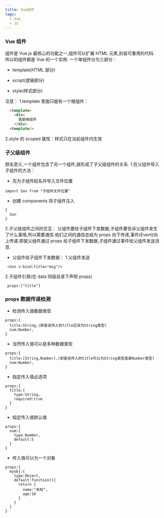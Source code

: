 ```yaml
---
title: Vue组件
tags:
  - Vue
  - JS
---
```


### Vue 组件

组件是 Vue.js 最核心的功能之一,组件可以扩展 HTML 元素,封装可重用的代码.
所以的组件都是 Vue 的一个实例.
一个单组件分为三部分：

- template(HTML 部分)
- script(逻辑部分)
- style(样式部分)

  <!-- more -->

注意：
1.template 里面只能有一个根组件：

```HTML
  <template>
    <div>
      我是根组件
    </div>
  <template/>
```

2.style 的 scoped 属性：样式只在当前组件内生效

### 子父级组件

顾名思义,一个组件包含了另一个组件,就形成了子父级组件的关系. 1.在父组件导入子组件的方法：

- 先为子组件起名并导入文件位置

```
import Son from "子组件文件位置"
```

- 创建 components 将子组件注入

```
{
  Son
}
```

2.子父级组件之间的交互：
父组件要给子组件下发数据,子组件要告诉父组件发生了什么事情,所以需要通信.他们之间的通信总结为 props 向下传递,事件(Event)向上传递.即是父组件通过 props 给子组件下发数据,子组件通过事件给父组件发送消息.

- 父组件给子组件下发数据： 1.父组件发送

```
 <Son v-bind:title="msg"/>
```

2.子组件引用(在 data 同级目录下声明 props)

```
 props:["title"]
```

### props 数据传递检测

- 检测传入值数据类型

```
props:{
  title:String,(即是说传入的title应该为String类型)
  num:Number,
}
```

- 当然传入值可以是多种数据类型

```
props:{
  title:[String,Number],(即是说传入的title可以为String类型或者Number类型)
  num:Number,
}
```

- 指定传入值必选项

```
props:{
  title:{
    type:String,
    required:true
  }
}
```

- 指定传入值默认值

```
props:{
  num:{
    type:Number,
    default:5
  }
}
```

- 传入值可以为一个对象

```
props:{
  myobj:{
    type:Object,
    default:function(){
      return {
        name:"未知",
        age:10
      }
    }
  }
}
```
